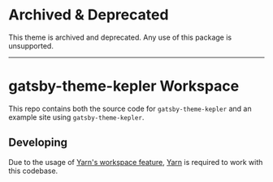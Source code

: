 # Archived & Deprecated

This theme is archived and deprecated. Any use of this package is unsupported.

---

# gatsby-theme-kepler Workspace

This repo contains both the source code for `gatsby-theme-kepler` and an example site using `gatsby-theme-kepler`.

## Developing

Due to the usage of [Yarn's workspace feature](https://yarnpkg.com/en/docs/workspaces), [Yarn](https://yarnpkg.com/) is required to work with this codebase.
